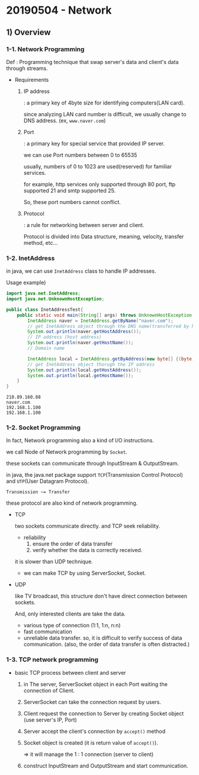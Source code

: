 # 20190504 - Network

## 1) Overview

### 1-1. Network Programming

Def : Programming technique that swap server's data and client's data through streams.

* Requirements

  1. IP address

     : a primary key of 4byte size for identifying computers(LAN card).

     since analyzing LAN card number is difficult, we usually change to DNS address. (ex, `www.naver.com`)

  2. Port

     : a primary key for special service that provided IP server.

     we can use Port numbers between 0 to 65535

     usually, numbers of 0 to 1023 are used(reserved) for familiar services.

     for example, http services only supported through 80 port, ftp supported 21 and smtp supported 25.

     So, these port numbers cannot conflict.

  3. Protocol

     : a rule for networking between server and client.

     Protocol is divided into Data structure, meaning, velocity, transfer method, etc...

### 1-2. InetAddress

in java, we can use `InetAddress` class to handle IP addresses.

Usage example)

```java
import java.net.InetAddress;
import java.net.UnknownHostException;

public class InetAddressTest{
    public static void main(String[] args) throws UnknownHostException {
        InetAddress naver = InetAddress.getByName("naver.com");
	    // get InetAddress object through the DNS name(transferred by host address)
        System.out.println(naver.getHostAddress());
        // IP address (host address)
        System.out.println(naver.getHostName());
        // Domain name

        InetAddress local = InetAddress.getByAddress(new byte[] {(byte)192, (byte)168, 1, (byte)100 });
        // get InetAddress object thorugh the IP address
        System.out.println(local.getHostAddress());
        System.out.println(local.getHostName());
    }
}
```

```
210.89.160.88
naver.com
192.168.1.100
192.168.1.100
```



### 1-2. Socket Programming

In fact, Network programming also a kind of I/O instructions.

we call Node of Network programming by `Socket`.

these sockets can communicate through InputStream & OutputStream.



in java, the java.net package support `TCP`(Transmission Control Protocol) and `UTP`(User Datagram Protocol).

` Transmission ~= Transfer `

these protocol are also kind of network programming.

* TCP

  two sockets communicate directly. and TCP seek reliability.

  * reliability
    1. ensure the order of data transfer
    2. verify whether the data is correctly received.

  it is slower than UDP technique.

  * we can make TCP by using ServerSocket, Socket.

* UDP 

  like TV broadcast, this structure don't have direct connection between sockets.

  And, only interested clients are take the data.

  * various type of connection (1:1, 1:n, n:n)
  * fast communication
  * unreliable data transfer. so, it is difficult to verify success of data communication. (also, the order of data transfer is often distracted.)



### 1-3. TCP network programming

* basic TCP process between client and server

  1. in The server, ServerSocket object in each Port waiting the connection of Client.

  2. ServerSocket can take the connection request by users.

  3. Client request the connection to Server by creating Socket object (use server's IP, Port)

  4. Server accept the client's connection by `accept()` method

  5. Socket object is created (it is return value of `accept()`).

     => it will manage the 1 : 1 connection (server to client)

  6. construct InputStream and OutputStream and start communication.









